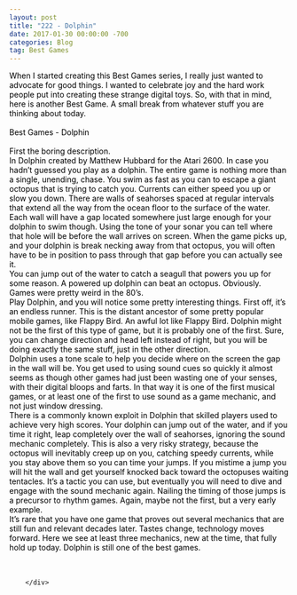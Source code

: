 ```yaml
---
layout: post
title: "222 - Dolphin"
date: 2017-01-30 00:00:00 -700
categories: Blog
tag: Best Games
---
```


<div class="blog-content">
				<div class="paragraph"><span><span style="color:rgb(0, 0, 0)">When I started creating this Best Games series, I really just wanted to advocate for good things. I wanted to celebrate joy and the hard work people put into creating these strange digital toys. So, with that in mind, here is another Best Game. A small break from whatever stuff you are thinking about today. </span></span><br><span></span><br><span><span style="color:rgb(0, 0, 0)">Best Games - Dolphin</span></span><br><span></span><br><span><span style="color:rgb(0, 0, 0)">First the boring description.</span></span><br><span></span><span><span style="color:rgb(0, 0, 0)">In Dolphin created by Matthew Hubbard for the Atari 2600. In case you hadn&rsquo;t guessed you play as a dolphin. The entire game is nothing more than a single, unending, chase. You swim as fast as you can to escape a giant octopus that is trying to catch you. Currents can either speed you up or slow you down. There are walls of seahorses spaced at regular intervals that extend all the way from the ocean floor to the surface of the water. Each wall will have a gap located somewhere just large enough for your dolphin to swim though. Using the tone of your sonar you can tell where that hole will be before the wall arrives on screen. When the game picks up, and your dolphin is break necking away from that octopus, you will often have to be in position to pass through that gap before you can actually see it. </span></span><br><span></span><span><span style="color:rgb(0, 0, 0)">You can jump out of the water to catch a seagull that powers you up for some reason. A powered up dolphin can beat an octopus. Obviously. </span></span><br><span></span><span><span style="color:rgb(0, 0, 0)">Games were pretty weird in the 80&rsquo;s.</span></span><br><span></span><span><span style="color:rgb(0, 0, 0)">Play Dolphin, and you will notice some pretty interesting things. First off, it&rsquo;s an endless runner. This is the distant ancestor of some pretty popular mobile games, like Flappy Bird. An awful lot like Flappy Bird. Dolphin might not be the first of this type of game, but it is probably one of the first. Sure, you can change direction and head left instead of right, but you will be doing exactly the same stuff, just in the other direction. </span></span><br><span></span><span><span style="color:rgb(0, 0, 0)">Dolphin uses a tone scale to help you decide where on the screen the gap in the wall will be. You get used to using sound cues so quickly it almost seems as though other games had just been wasting one of your senses, with their digital bloops and farts. In that way it is one of the first musical games, or at least one of the first to use sound as a game mechanic, and not just window dressing. </span></span><br><span></span><span><span style="color:rgb(0, 0, 0)">There is a commonly known exploit in Dolphin that skilled players used to achieve very high scores. Your dolphin can jump out of the water, and if you time it right, leap completely over the wall of seahorses, ignoring the sound mechanic completely. This is also a very risky strategy, because the octopus will inevitably creep up on you, catching speedy currents, while you stay above them so you can time your jumps. If you mistime a jump you will hit the wall and get yourself knocked back toward the octopuses waiting tentacles. It&rsquo;s a tactic you can use, but eventually you will need to dive and engage with the sound mechanic again. Nailing the timing of those jumps is a precursor to rhythm games. Again, maybe not the first, but a very early example. </span></span><br><span></span><span><span style="color:rgb(0, 0, 0)">It&rsquo;s rare that you have one game that proves out several mechanics that are still fun and relevant decades later. Tastes change, technology moves forward. Here we see at least three mechanics, new at the time, that fully hold up today. Dolphin is still one of the best games.</span></span><br><span></span><br>&#8203;</div>

		</div>
        